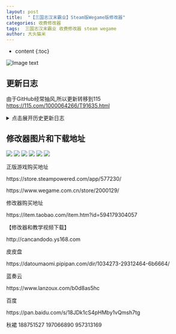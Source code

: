 ```yaml
---
layout: post
title:  "【三国志汉末霸业】Steam版Wegame版修改器"
categories: 收费修改器
tags:  三国志汉末霸业 收费修改器 steam wegame  
author: 大头猫米
---
```


* content
{:toc}

![Image text](https://datoumaomi.github.io/pic/sss/s-%E4%B8%89%E5%9B%BD%E5%BF%97%E6%B1%89%E6%9C%AB%E9%9C%B8%E4%B8%9A/logo.JPG)

##  更新日志
由于GitHub经常抽风,所以更新转移到115
https://115.com/1000064266/T91635.html






<details>
<summary>点击展开历史更新日志</summary><p></p>
 【三国志汉末霸业】V0.9.5.2034修改器20210125<p></p>
<p></p>
 【三国志汉末霸业】V0.9.5.2034修改器20210125<p></p>
  - 20201019    更新支持V0.9.5.1838版<p></p>
 【三国志汉末霸业】V0.9.5.1913修改器20201215  增加了马场宝物的前缀修改<p></p>
 - 20201004 修复了宝物修改的一个bug
 <p></p>
  - 20201003 重要更新,可以修改马场了,通过修改马场,可以无中生有获得新宝物
 <p></p>
  - 20201003 重要更新,可以修改前缀了
 <p></p>
  - 20201003 重要更新,宝物列表拓展到10万以上,理论上可以修改所有宝物
 <p></p>
  - 20201003 增加了几个武将特技
 <p></p>
  - 20200925 修复了宝物初始化无效的bug
 <p></p>
  - 20200923 支持V0.9.5.1739版,增加了游戏新增的新特技.
 <p></p>
  - 20200807 修复了宝物修改技能2错误的bug
 <p></p>
  - 20200721 修复了部队读取和修改无效的bug
 <p></p>
 - 20200719 支持steam和wegame版本,补齐了宝物列表,修复了一些bug
 <p></p>
</details>

##  修改器图片和下载地址

<img src="https://datoumaomi.github.io/pic/sss/s-三国志汉末霸业/1.jpg"/>
<img src="https://datoumaomi.github.io/pic/sss/s-三国志汉末霸业/2.jpg"/>
<img src="https://datoumaomi.github.io/pic/sss/s-三国志汉末霸业/3.jpg"/>
<img src="https://datoumaomi.github.io/pic/sss/s-三国志汉末霸业/4.jpg"/>
<img src="https://datoumaomi.github.io/pic/sss/s-三国志汉末霸业/5.jpg"/>
<img src="https://datoumaomi.github.io/pic/sss/s-三国志汉末霸业/6.jpg"/>

<p>正版游戏购买地址</p>

<p>https://store.steampowered.com/app/577230/</p>

<p>https://www.wegame.com.cn/store/2000129/</p>

<p>修改器购买地址</p>

<p>https://item.taobao.com/item.htm?id=594179304057</p>

<p>【修改器和教学视频下载】</p>

<p>http://cancandodo.ys168.com</p>

<p>皮皮盘</p>

<p>https://datoumaomi.pipipan.com/dir/1034273-29312464-6b6664/</p>

<p>蓝奏云</p>

<p>https://www.lanzoux.com/b0d8as5hc</p>

<p>百度</p>
<p>https://pan.baidu.com/s/18JDk1cS4pHMby1vQmsh7tg</p>

<p>秋裙 188751527 197066890 957313169</p>
